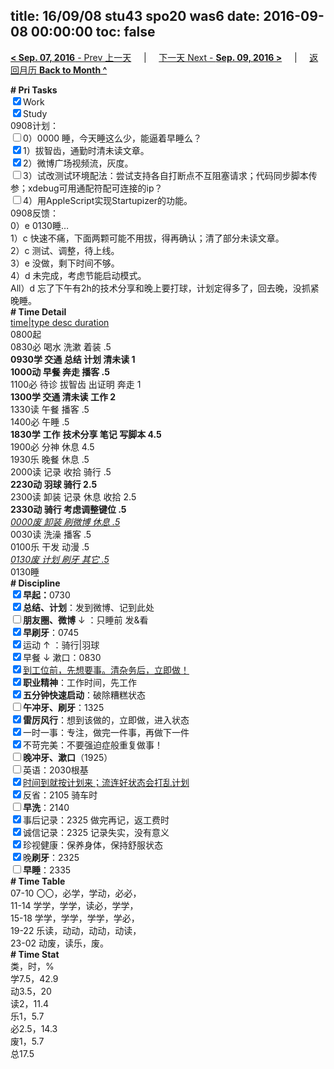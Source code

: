title: 16/09/08 stu43 spo20 was6
date: 2016-09-08 00:00:00
toc: false
---
[**< Sep. 07, 2016** - Prev 上一天](/lifelogs/2016/09/d07.html) &nbsp; &nbsp; | &nbsp; &nbsp; [下一天 Next - **Sep. 09, 2016 >**](/lifelogs/2016/09/d09.html) &nbsp; &nbsp; |  &nbsp; &nbsp; [返回月历 **Back to Month ^**](/lifelogs/2016/09/index.html)
<br/><div><b># Pri Tasks</b></div><div><input checked="true" type="checkbox"/>Work</div><div><input checked="true" type="checkbox"/>Study</div><div>0908计划：</div><div><input type="checkbox"/>0）0000 睡，今天睡这么少，能逼着早睡么？</div><div><input checked="true" type="checkbox"/>1）拔智齿，通勤时清未读文章。</div><div><input checked="true" type="checkbox"/>2）微博广场视频流，灰度。</div><div><input type="checkbox"/>3）试改测试环境配法：尝试支持各自打断点不互阻塞请求；代码同步脚本传参；xdebug可用通配符配可连接的ip？</div><div><input type="checkbox"/>4）用AppleScript实现Startupizer的功能。</div><div>0908反馈：</div><div>0）e 0130睡…</div><div>1）c 快速不痛，下面两颗可能不用拔，得再确认；清了部分未读文章。</div><div>2）c 测试、调整，待上线。</div><div>3）e 没做，剩下时间不够。</div><div>4）d 未完成，考虑节能启动模式。</div><div>All）d 忘了下午有2h的技术分享和晚上要打球，计划定得多了，回去晚，没抓紧晚睡。</div><div><b># Time Detail</b></div><div><u>time|type desc duration</u></div><div>0800起</div><div>0830必 喝水 洗漱 着装 .5</div><div><b>0930学 交通 总结 计划 清未读 1</b></div><div><b>1000动 早餐 奔走 播客 .5</b></div><div>1100必 待诊 拔智齿 出证明 奔走 1</div><div><b>1300学 交通 清未读 工作 2</b></div><div>1330读 午餐 播客 .5</div><div>1400必 午睡 .5</div><div><b>1830学</b> <b>工作</b> <b>技术分享 笔记 写脚本 4.5</b></div><div>1900必 分神 休息 4.5</div><div>1930乐 晚餐 休息 .5</div><div>2000读 记录 收拾 骑行 .5</div><div><b>2230动 羽球 骑行 2.5</b></div><div>2300读 卸装 记录 休息 收拾 2.5</div><div><b>2330动 骑行 考虑调整键位 .5</b></div><div><u><i>0000废 卸装 刷微博 休息 .5</i></u></div><div>0030读 洗澡 播客 .5</div><div>0100乐 干发 动漫 .5</div><div><u><i>0130废 计划 刷牙 其它 .5</i></u></div><div>0130睡</div><div><b># Discipline</b></div><div><b><input checked="true" type="checkbox"/></b><b>早起：</b>0730</div><div><input checked="true" type="checkbox"/><b>总结、计划</b>：发到微博、记到此处</div><div><b><input type="checkbox"/></b><b>朋友圈、微博</b> ↓ ：只睡前 发&amp;看</div><div><input checked="true" type="checkbox"/><b>早刷牙</b>：0745</div><div><input checked="true" type="checkbox"/>运动 ↑ ：骑行|羽球</div><div><input checked="true" type="checkbox"/>早餐 ↓ 漱口：0830</div><div><input checked="true" type="checkbox"/><u>到工位前，先想要事。清杂务后，立即做！</u></div><div><input checked="true" type="checkbox"/><b>职业精神</b>：工作时间，先工作</div><div><input checked="true" type="checkbox"/><b>五分钟快速启动</b>：破除糟糕状态</div><div><input type="checkbox"/><b>午冲牙、刷牙</b>：1325</div><div><input checked="true" type="checkbox"/><b>雷厉风行</b>：想到该做的，立即做，进入状态</div><div><input checked="true" type="checkbox"/>一时一事：专注，做完一件事，再做下一件</div><div><input checked="true" type="checkbox"/>不苛完美：不要强迫症般重复做事！</div><div><b><input type="checkbox"/></b><b>晚冲牙、漱口</b>（1925）</div><div><input type="checkbox"/>英语：2030根基</div><div><u><input checked="true" type="checkbox"/></u><u>时间到就按计划来；流连好状态会打乱计划</u></div><div><input checked="true" type="checkbox"/>反省：2105 骑车时</div><div><input type="checkbox"/><b>早洗</b>：2140</div><div><input checked="true" type="checkbox"/>事后记录：2325 做完再记，返工费时</div><div><input checked="true" type="checkbox"/>诚信记录：2325 记录失实，没有意义</div><div><input checked="true" type="checkbox"/>珍视健康：保养身体，保持舒服状态</div><div><input checked="true" type="checkbox"/>晚<b>刷牙</b>：2325</div><div><input type="checkbox"/><b>早睡</b>：2335</div><div><b># Time Table</b></div><div>07-10 〇〇，必学，学动，必必，</div><div>11-14 学学，学学，读必，学学，</div><div>15-18 学学，学学，学学，学必，</div><div>19-22 乐读，动动，动动，动读，</div><div>23-02 动废，读乐，废。</div><div><b># Time Stat</b></div><div>类，时，%</div><div>学7.5，42.9</div><div>动3.5，20</div><div>读2，11.4</div><div>乐1，5.7</div><div>必2.5，14.3</div><div>废1，5.7</div><div>总17.5</div>